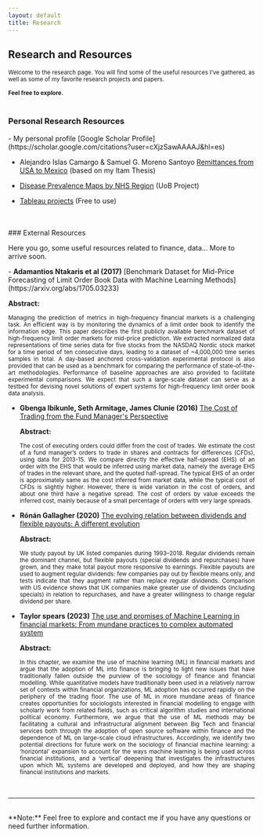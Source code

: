 ```yaml
---
layout: default
title: Research
---
```


## Research and Resources
<div style="text-align: justify;font-size: smaller;">
Welcome to the research page. You will find some of the useful resources I've gathered, as well as some of my favorite research projects and papers. <br><br>
<b>Feel free to explore.</b></div> <br>


### Personal Research Resources

<div style=font-size: smaller;">
 - My personal profile [Google Scholar Profile](https://scholar.google.com/citations?user=cXjzSawAAAAJ&hl=es)

 - Alejandro Islas Camargo & Samuel G. Moreno Santoyo [Remittances from USA to Mexico](https://econoquantum.cucea.udg.mx/index.php/EQ/article/view/113) (based on my Itam Thesis)

 - [Disease Prevalence Maps by NHS Region](https://gregsom-msc.github.io/Bubble_Maps_SG23/) (UoB Project)

 - [Tableau projects](https://public.tableau.com/app/profile/samuel5241/vizzes) (Free to use)

</div>
<br><br>
### External Resources

Here you go, some useful resources related to finance, data... More to arrive soon.

<div style=font-size: smaller;">
- <b>Adamantios Ntakaris et al (2017)</b> [Benchmark Dataset for Mid-Price Forecasting of Limit Order Book Data with Machine Learning Methods](https://arxiv.org/abs/1705.03233)

  **Abstract:**
  <div style="text-align: justify;font-size: smaller;">
  Managing the prediction of metrics in high-frequency financial markets is a challenging task. An efficient way is by monitoring the dynamics of a limit order book to identify the information edge. This paper describes the first publicly available benchmark dataset of high-frequency limit order markets for mid-price prediction. We extracted normalized data representations of time series data for five stocks from the NASDAQ Nordic stock market for a time period of ten consecutive days, leading to a dataset of ~4,000,000 time series samples in total. A day-based anchored cross-validation experimental protocol is also provided that can be used as a benchmark for comparing the performance of state-of-the-art methodologies. Performance of baseline approaches are also provided to facilitate experimental comparisons. We expect that such a large-scale dataset can serve as a testbed for devising novel solutions of expert systems for high-frequency limit order book data analysis.
  </div>

- <b>Gbenga Ibikunle, Seth Armitage, James Clunie (2016)</b> [The Cost of Trading from the Fund Manager's Perspective](https://papers.ssrn.com/sol3/papers.cfm?abstract_id=2836070)

  **Abstract:**
  <div style="text-align: justify;font-size: smaller;">
  The cost of executing orders could differ from the cost of trades. We estimate the cost of a fund manager’s orders to trade in shares and contracts for differences (CFDs), using data for 2013-15. We compare directly the effective half-spread (EHS) of an order with the EHS that would be inferred using market data, namely the average EHS of trades in the relevant share, and the quoted half-spread. The typical EHS of an order is approximately same as the cost inferred from market data, while the typical cost of CFDs is slightly higher. However, there is wide variation in the cost of orders, and about one third have a negative spread. The cost of orders by value exceeds the inferred cost, mainly because of a small percentage of orders with very large spreads.
  </div>

- <b>Rónán Gallagher (2020)</b> [The evolving relation between dividends and flexible payouts: A different evolution](https://onlinelibrary.wiley.com/doi/full/10.1111/eufm.12288)

  **Abstract:**
  <div style="text-align: justify;font-size: smaller;">
  We study payout by UK listed companies during 1993–2018. Regular dividends remain the dominant channel, but flexible payouts (special dividends and repurchases) have grown, and they make total payout more responsive to earnings. Flexible payouts are used to augment regular dividends: few companies pay out by flexible means only, and tests indicate that they augment rather than replace regular dividends. Comparison with US evidence shows that UK companies make greater use of dividends (including specials) in relation to repurchases, and have a greater willingness to change regular dividend per share.
  </div>

- <b>Taylor spears (2023)</b> [The use and promises of Machine Learning in financial markets: From mundane practices to complex automated system](https://doi.org/10.1093/oxfordhb/9780197653609.013.6)

  **Abstract:**
  <div style="text-align: justify;font-size: smaller;">
  In this chapter, we examine the use of machine learning (ML) in financial markets and argue that the adoption of ML into finance is bringing to light new issues that have traditionally fallen outside the purview of the sociology of finance and financial modelling. While quantitative models have traditionally been used in a relatively narrow set of contexts within financial organizations, ML adoption has occurred rapidly on the periphery of the trading floor. The use of ML in more mundane areas of finance creates opportunities for sociologists interested in financial modelling to engage with scholarly work from related fields, such as critical algorithm studies and international political economy. Furthermore, we argue that the use of ML methods may be facilitating a cultural and infrastructural alignment between Big Tech and financial services both through the adoption of open source software within finance and the dependence of ML on large-scale cloud infrastructures. Accordingly, we identify two potential directions for future work on the sociology of financial machine learning: a ‘horizontal’ expansion to account for the ways machine learning is being used across financial institutions, and a ‘vertical’ deepening that investigates the infrastructures upon which ML systems are developed and deployed, and how they are shaping financial institutions and markets.
  </div>

 </div>

<br>
<hr><br>
**Note:**
Feel free to explore and contact me if you have any questions or need further information.
